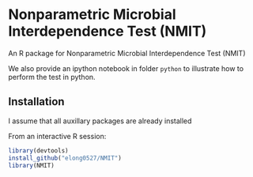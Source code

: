 Nonparametric Microbial Interdependence Test (NMIT)
=========

An R package for Nonparametric Microbial Interdependence Test  (NMIT)

We also provide an ipython notebook in folder `python` to illustrate how to perform the test in python. 

## Installation ##

I assume that all auxillary packages are already installed

From an interactive R session:

```r
library(devtools)
install_github("elong0527/NMIT")
library(NMIT)
```
